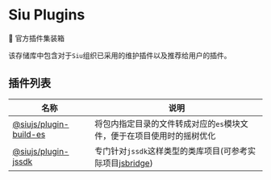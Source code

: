 # Siu Plugins

🍣 官方插件集装箱

该存储库中包含对于`Siu`组织已采用的维护插件以及推荐给用户的插件。

## 插件列表

| 名称                                               | 说明                                                                                             |
| -------------------------------------------------- | ------------------------------------------------------------------------------------------------ |
| [@siujs/plugin-build-es](packages/plugin-build-es) | 将包内指定目录的文件转成对应的`es`模块文件，便于在项目使用时的摇树优化                           |
| [@siujs/plugin-jssdk](packages/jssdk)              | 专门针对`jssdk`这样类型的类库项目(可参考实际项目[jsbridge](https://github.com/kuafujs/jsbridge)) |
